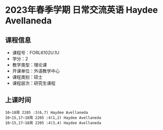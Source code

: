 # 2023年春季学期 日常交流英语 Haydee Avellaneda






## 课程信息

- 课程号：FORL6102U.1U
- 学分：2
- 教学类型：理论课
- 开课单位：外语教学中心
- 课程类别：硕士
- 课程层次：研究生课程

## 上课时间

```
10~18周 2205 :3(6,7) Haydee Avellaneda
10~15,17~18周 2205 :4(1,2) Haydee Avellaneda
10~15,17~18周 2205 :4(3,4) Haydee Avellaneda
```

